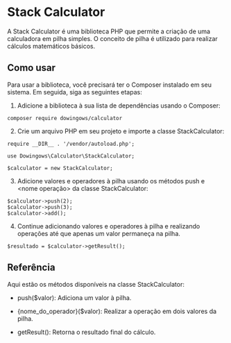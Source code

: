 # Stack Calculator

A Stack Calculator é uma biblioteca PHP que permite a criação de uma calculadora em pilha simples. O conceito de pilha é utilizado para realizar cálculos matemáticos básicos.

## Como usar
Para usar a biblioteca, você precisará ter o Composer instalado em seu sistema. Em seguida, siga as seguintes etapas:

1.  Adicione a biblioteca à sua lista de dependências usando o Composer:

```
composer require dowingows/calculator
```

2. Crie um arquivo PHP em seu projeto e importe a classe StackCalculator:

```
require __DIR__ . '/vendor/autoload.php';

use Dowingows\Calculator\StackCalculator;

$calculator = new StackCalculator;
```

3. Adicione valores e operadores à pilha usando os métodos push e <nome operação> da classe StackCalculator:

```
$calculator->push(2);
$calculator->push(3);
$calculator->add();
```

4. Continue adicionando valores e operadores à pilha e realizando operações até que apenas um valor permaneça na pilha.

```
$resultado = $calculator->getResult();
```


## Referência

Aqui estão os métodos disponíveis na classe StackCalculator:

- push($valor): Adiciona um valor à pilha.

- {nome_do_operador}($valor): Realizar a operação em dois valores da pilha.

- getResult(): Retorna o resultado final do cálculo.
